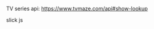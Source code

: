 <!-- TV shows api: https://www.episodate.com/api -->

TV series api: https://www.tvmaze.com/api#show-lookup

slick js

<!-- YT API KEY -->
<!-- AIzaSyBE3B6foIzG9b-XbIXea1lJOnril6n2dLM -->

<!-- https://avatars.dicebear.com/api/micah/fu4.svg -->
